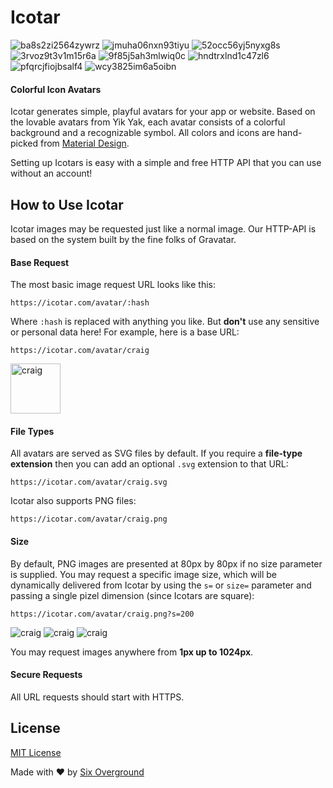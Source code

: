 # Icotar

![ba8s2zi2564zywrz](https://icotar.com/avatar/ba8s2zi2564zywrz.png?s=40 "ba8s2zi2564zywrz")
![jmuha06nxn93tiyu](https://icotar.com/avatar/jmuha06nxn93tiyu.png?s=40 "jmuha06nxn93tiyu")
![52occ56yj5nyxg8s](https://icotar.com/avatar/52occ56yj5nyxg8s.png?s=40 "52occ56yj5nyxg8s")
![3rvoz9t3v1m15r6a](https://icotar.com/avatar/3rvoz9t3v1m15r6a.png?s=40 "3rvoz9t3v1m15r6a")
![9f85j5ah3mlwiq0c](https://icotar.com/avatar/9f85j5ah3mlwiq0c.png?s=40 "9f85j5ah3mlwiq0c")
![hndtrxlnd1c47zl6](https://icotar.com/avatar/hndtrxlnd1c47zl6.png?s=40 "hndtrxlnd1c47zl6")
![pfqrcjfiojbsalf4](https://icotar.com/avatar/pfqrcjfiojbsalf4.png?s=40 "pfqrcjfiojbsalf4")
![wcy3825im6a5oibn](https://icotar.com/avatar/wcy3825im6a5oibn.png?s=40 "wcy3825im6a5oibn")

#### Colorful Icon Avatars

Icotar generates simple, playful avatars for your app or website. Based on the lovable avatars from Yik Yak, each avatar consists of a colorful background and a recognizable symbol. All colors and icons are hand-picked from [Material Design](https://material.io/).

Setting up Icotars is easy with a simple and free HTTP API that you can use without an account!

## How to Use Icotar
Icotar images may be requested just like a normal image. Our HTTP-API is based on the system built by the fine folks of Gravatar.

#### Base Request
The most basic image request URL looks like this:
```
https://icotar.com/avatar/:hash
```
Where `:hash` is replaced with anything you like. But **don't** use any sensitive or personal data here! For example, here is a base URL:
```
https://icotar.com/avatar/craig
```
<img src="https://icotar.com/avatar/craig" width="80" height="80" alt="craig" title="craig">

#### File Types
All avatars are served as SVG files by default. If you require a **file-type extension** then you can add an optional `.svg` extension to that URL:
```
https://icotar.com/avatar/craig.svg
```
Icotar also supports PNG files:
```
https://icotar.com/avatar/craig.png
```

#### Size
By default, PNG images are presented at 80px by 80px if no size parameter is supplied. You may request a specific image size, which will be dynamically delivered from Icotar by using the `s=` or `size=` parameter and passing a single pizel dimension (since Icotars are square):
```
https://icotar.com/avatar/craig.png?s=200
```
![craig](https://icotar.com/avatar/craig.png?s=20 "craig")
![craig](https://icotar.com/avatar/craig.png?s=80 "craig")
![craig](https://icotar.com/avatar/craig.png?s=200 "craig")

You may request images anywhere from **1px up to 1024px**.

#### Secure Requests
All URL requests should start with HTTPS.

## License

[MIT License](https://github.com/sixoverground/icotar/LICENSE)

Made with ❤️ by [Six Overground](http://sixoverground.com)